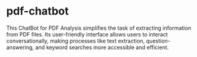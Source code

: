 # pdf-chatbot
This ChatBot for PDF Analysis simplifies the task of extracting information from PDF files. Its user-friendly interface allows users to interact conversationally, making processes like text extraction, question-answering, and keyword searches more accessible and efficient.